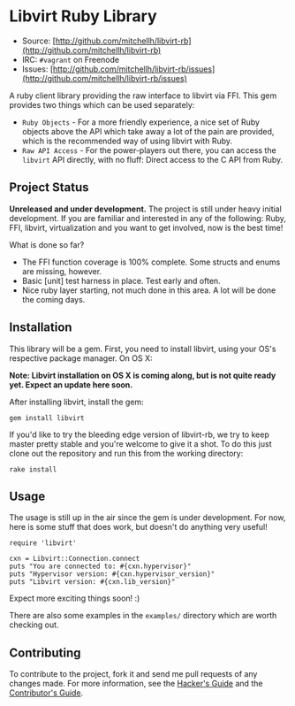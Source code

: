 # Libvirt Ruby Library

* Source: [http://github.com/mitchellh/libvirt-rb](http://github.com/mitchellh/libvirt-rb)
* IRC: `#vagrant` on Freenode
* Issues: [http://github.com/mitchellh/libvirt-rb/issues](http://github.com/mitchellh/libvirt-rb/issues)

A ruby client library providing the raw interface to libvirt via
FFI. This gem provides two things which can be used separately:

* `Ruby Objects` - For a more friendly experience, a nice set of
Ruby objects above the API which take away a lot of the pain are provided,
which is the recommended way of using libvirt with Ruby.
* `Raw API Access` - For the power-players out there, you can access
the `libvirt` API directly, with no fluff: Direct access to the C API
from Ruby.

## Project Status

**Unreleased and under development.** The project is still under heavy
initial development. If you are familiar and interested in any of the
following: Ruby, FFI, libvirt, virtualization and you want to get involved,
now is the best time!

What is done so far?

* The FFI function coverage is 100% complete. Some structs and enums
are missing, however.
* Basic [unit] test harness in place. Test early and often.
* Nice ruby layer starting, not much done in this area. A lot will
be done the coming days.

## Installation

This library will be a gem. First, you need to install libvirt, using
your OS's respective package manager. On OS X:

**Note: Libvirt installation on OS X is coming along, but is not
quite ready yet. Expect an update here soon.**

After installing libvirt, install the gem:

    gem install libvirt

If you'd like to try the bleeding edge version of libvirt-rb, we try
to keep master pretty stable and you're welcome to give it a shot. To
do this just clone out the repository and run this from the working
directory:

    rake install

## Usage

The usage is still up in the air since the gem is under development.
For now, here is some stuff that does work, but doesn't do anything
very useful!

    require 'libvirt'

    cxn = Libvirt::Connection.connect
    puts "You are connected to: #{cxn.hypervisor}"
    puts "Hypervisor version: #{cxn.hypervisor_version}"
    puts "Libvirt version: #{cxn.lib_version}"

Expect more exciting things soon! :)

There are also some examples in the `examples/` directory which are
worth checking out.

## Contributing

To contribute to the project, fork it and send me pull requests of any
changes made. For more information, see the [Hacker's Guide](http://github.com/mitchellh/libvirt-rb/wiki/Hacker's-Guide)
and the [Contributor's Guide](http://github.com/mitchellh/libvirt-rb/wiki/Contributor's-Guide).
